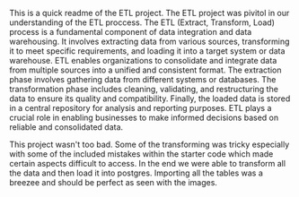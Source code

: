 This is a quick readme of the ETL project. 
The ETL project was pivitol in our understanding of the ETL proccess. The ETL (Extract, Transform, Load) process is a fundamental component of data integration and data warehousing. It involves extracting data from various sources, transforming it to meet specific requirements, and loading it into a target system or data warehouse. ETL enables organizations to consolidate and integrate data from multiple sources into a unified and consistent format. The extraction phase involves gathering data from different systems or databases. The transformation phase includes cleaning, validating, and restructuring the data to ensure its quality and compatibility. Finally, the loaded data is stored in a central repository for analysis and reporting purposes. ETL plays a crucial role in enabling businesses to make informed decisions based on reliable and consolidated data.

This project wasn't too bad. Some of the transforming was tricky especially with some of the included mistakes within the starter code which made certain aspects difficult to access. In the end we were able to transform all the data and then load it into postgres. Importing all the tables was a breezee and should be perfect as seen with the images.
